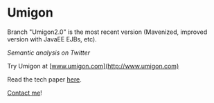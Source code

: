 **Umigon**
======  
Branch "Umigon2.0" is the most recent version (Mavenized, improved version with JavaEE EJBs, etc).


*Semantic analysis on Twitter*

Try Umigon at [www.umigon.com](http://www.umigon.com)  

Read the tech paper [here](http://www.clementlevallois.net/download/umigon.pdf).

[Contact me](https://twitter.com/seinecle)!


